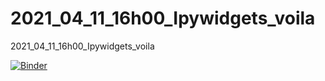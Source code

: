 # 2021_04_11_16h00_Ipywidgets_voila
2021_04_11_16h00_Ipywidgets_voila

[![Binder](https://mybinder.org/badge_logo.svg)](https://mybinder.org/v2/gh/dfialaire/2021_04_11_16h00_Ipywidgets_voila/HEAD?urlpath=%2Fvoila%2Frender%2F2021_04_11_13h20_Numpy_to_widget_reussi%20-%20capture.ipynb)
